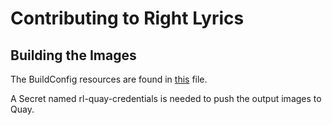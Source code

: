 # Contributing to Right Lyrics

## Building the Images

The BuildConfig resources are found in [this](builds.yaml) file.

A Secret named rl-quay-credentials is needed to push the output images to Quay.

